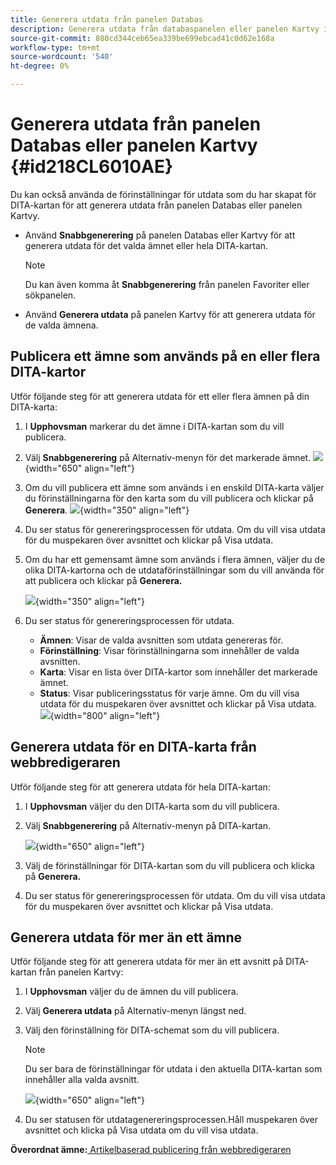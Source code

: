 ```yaml
---
title: Generera utdata från panelen Databas
description: Generera utdata från databaspanelen eller panelen Kartvy i AEM. Lär dig publicera ett ämne som används på en eller flera DITA-kartor eller generera utdata för flera ämnen.
source-git-commit: 880cd344ceb65ea339be699ebcad41c0d62e168a
workflow-type: tm+mt
source-wordcount: '540'
ht-degree: 0%

---
```


# Generera utdata från panelen Databas eller panelen Kartvy {#id218CL6010AE}

Du kan också använda de förinställningar för utdata som du har skapat för DITA-kartan för att generera utdata från panelen Databas eller panelen Kartvy.

- Använd **Snabbgenerering** på panelen Databas eller Kartvy för att generera utdata för det valda ämnet eller hela DITA-kartan.

  >[!NOTE]
  >
  > Du kan även komma åt **Snabbgenerering** från panelen Favoriter eller sökpanelen.

- Använd **Generera utdata** på panelen Kartvy för att generera utdata för de valda ämnena.

## Publicera ett ämne som används på en eller flera DITA-kartor

Utför följande steg för att generera utdata för ett eller flera ämnen på din DITA-karta:

1. I **Upphovsman** markerar du det ämne i DITA-kartan som du vill publicera.

1. Välj **Snabbgenerering** på Alternativ-menyn för det markerade ämnet.
   ![](images/select-topic-options-menu_cs.png){width="650" align="left"}

1. Om du vill publicera ett ämne som används i en enskild DITA-karta väljer du förinställningarna för den karta som du vill publicera och klickar på **Generera**.
   ![](images/select-preset_cs.png){width="350" align="left"}

1. Du ser status för genereringsprocessen för utdata. Om du vill visa utdata för du muspekaren över avsnittet och klickar på Visa utdata.

1. Om du har ett gemensamt ämne som används i flera ämnen, väljer du de olika DITA-kartorna och de utdataförinställningar som du vill använda för att publicera och klickar på **Generera.**

   ![](images/select-preset-multiple-maps_cs.png){width="350" align="left"}

1. Du ser status för genereringsprocessen för utdata.

   - **Ämnen**: Visar de valda avsnitten som utdata genereras för.
   - **Förinställning**: Visar förinställningarna som innehåller de valda avsnitten.
   - **Karta**: Visar en lista över DITA-kartor som innehåller det markerade ämnet.
   - **Status**: Visar publiceringsstatus för varje ämne.
Om du vill visa utdata för du muspekaren över avsnittet och klickar på Visa utdata.
     ![](images/output-multiple-maps_cs.png){width="800" align="left"}


## Generera utdata för en DITA-karta från webbredigeraren

Utför följande steg för att generera utdata för hela DITA-kartan:

1. I **Upphovsman** väljer du den DITA-karta som du vill publicera.

1. Välj **Snabbgenerering** på Alternativ-menyn på DITA-kartan.

   ![](images/select-map-options-menu_cs.png){width="650" align="left"}

1. Välj de förinställningar för DITA-kartan som du vill publicera och klicka på **Generera.**

1. Du ser status för genereringsprocessen för utdata. Om du vill visa utdata för du muspekaren över avsnittet och klickar på Visa utdata.


## Generera utdata för mer än ett ämne

Utför följande steg för att generera utdata för mer än ett avsnitt på DITA-kartan från panelen Kartvy:

1. I **Upphovsman** väljer du de ämnen du vill publicera.

1. Välj **Generera utdata** på Alternativ-menyn längst ned.

1. Välj den förinställning för DITA-schemat som du vill publicera.

   >[!NOTE]
   >
   > Du ser bara de förinställningar för utdata i den aktuella DITA-kartan som innehåller alla valda avsnitt.

   ![](images/generate-output-multiple-topics_cs.png){width="650" align="left"}

1. Du ser statusen för utdatagenereringsprocessen.Håll muspekaren över avsnittet och klicka på Visa utdata om du vill visa utdata.


**Överordnat ämne:**[ Artikelbaserad publicering från webbredigeraren](web-editor-article-publishing.md)
